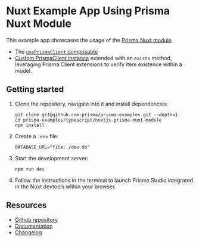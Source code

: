 # Nuxt Example App Using Prisma Nuxt Module

This example app showcases the usage of the [Prisma Nuxt module](https://github.com/prisma/nuxt-prisma).

- The [`usePrismaClient` composable](./components/FirstUser.server.vue)
- [Custom PrismaClient instance](./lib/prisma.ts) extended with an `exists` method, leveraging Prisma Client extensions to verify item existence within a model.

## Getting started

1. Clone the repository, navigate into it and install dependencies:

   ```terminal
   git clone git@github.com:prisma/prisma-examples.git --depth=1
   cd prisma-examples/typescript/nuxtjs-prisma-nuxt-module
   npm install
   ```

2. Create a `.env` file:

   ```terminal
   DATABASE_URL="file:./dev.db"
   ```

3. Start the development server:

   ```terminal
   npm run dev
   ```

4. Follow the instructions in the terminal to launch Prisma Studio integrated in the Nuxt devtools within your browser.

## Resources

- [Github repository](https://github.com/prisma/nuxt-prisma)
- [Documentation](https://pris.ly/prisma-nuxt)
- [Changelog](https://www.prisma.io/changelog)

